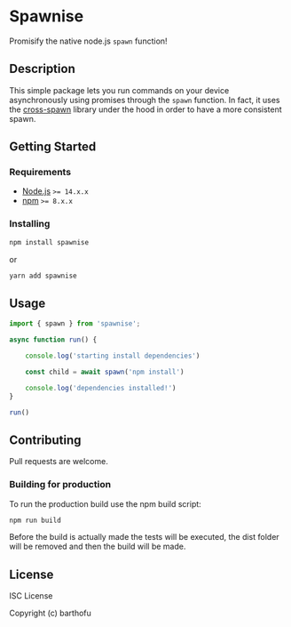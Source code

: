 # Spawnise

Promisify the native node.js `spawn` function!

## Description

This simple package lets you run commands on your device asynchronously using promises through the `spawn` function.
In fact, it uses the [cross-spawn](https://www.npmjs.com/package/cross-spawn) library under the hood in order to have a more consistent spawn. 

## Getting Started

### Requirements

- [Node.js](https://nodejs.org/en/) `>= 14.x.x`
- [npm](https://npmjs.com/) `>= 8.x.x`

### Installing

```bash
npm install spawnise
```
or
```bash
yarn add spawnise
```

## Usage

```ts
import { spawn } from 'spawnise';

async function run() {

	console.log('starting install dependencies')

	const child = await spawn('npm install')

	console.log('dependencies installed!')
}

run()
```
## Contributing

Pull requests are welcome. 

### Building for production

To run the production build use the npm build script:

```javascript
npm run build
```

Before the build is actually made the tests will be executed, the dist folder will be removed and then the build will be made.

## License
ISC License

Copyright (c) barthofu